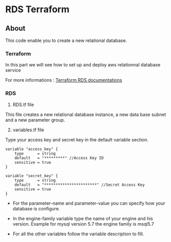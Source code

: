 # RDS Terraform

## About

This code enable you to create a new relational database.

### Terraform 

In this part we will see how to set up and deploy aws relationnal database service

For more informations : [Terraform RDS documentations](https://registry.terraform.io/providers/hashicorp/aws/latest/docs/resources/db_instance)

### RDS

1. RDS.tf file

This file creates a new relational database instance, a new data base subnet and a new parameter group.

2. variables.tf file

Type your access key and secret key in the default variable section.

```
variable "access_key" {
    type      = string
    default   = "*********" //Access Key ID
    sensitive = true
}

variable "secret_key" {
    type      = string
    default   = "***********************" //Secret Access Key
    sensitive = true
}
```

- For the parameter-name and parameter-value you can specify how your database is configure.

- In the engine-family variable type the name of your engine and his version. Example for mysql version 5.7 the engine family is msql5.7

- For all the other variables follow the variable description to fill.